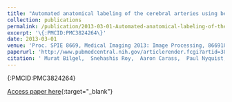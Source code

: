 ```yaml
---
title: "Automated anatomical labeling of the cerebral arteries using belief propagation"
collection: publications
permalink: /publication/2013-03-01-Automated-anatomical-labeling-of-the-cerebral-arteries-using-belief-propagation
excerpt: '\{:PMCID:PMC3824264\}'
date: 2013-03-01
venue: 'Proc. SPIE 8669, Medical Imaging 2013: Image Processing, 866918'
paperurl: 'http://www.pubmedcentral.nih.gov/articlerender.fcgi?artid=3824264&tool=pmcentrez&rendertype=abstract'
citation: ' Murat Bilgel,  Snehashis Roy,  Aaron Carass,  Paul Nyquist,  Jerry Prince, &quot;Automated anatomical labeling of the cerebral arteries using belief propagation.&quot; Proc. SPIE 8669, Medical Imaging 2013: Image Processing, 866918, 2013.'
---
```

\{:PMCID:PMC3824264\}

[Access paper here](http://www.pubmedcentral.nih.gov/articlerender.fcgi?artid=3824264&tool=pmcentrez&rendertype=abstract){:target="_blank"}
